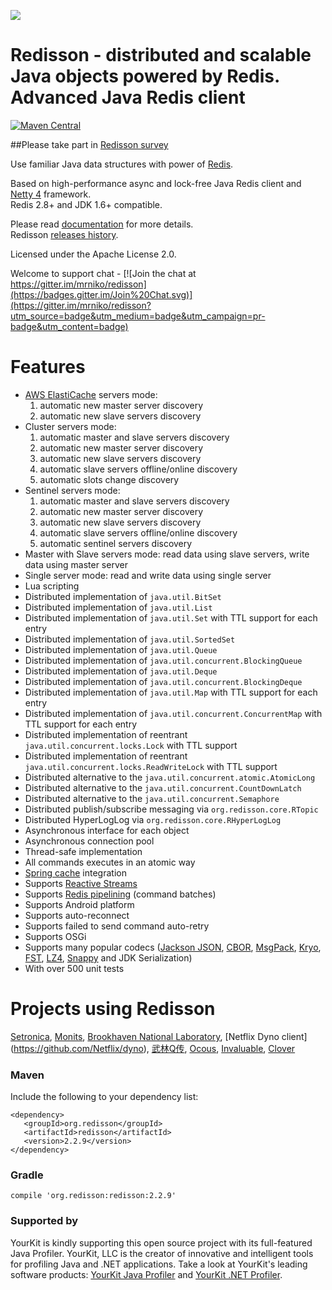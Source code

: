 ![](http://i.imgur.com/6rgqcY3.png)

Redisson - distributed and scalable Java objects powered by Redis. Advanced Java Redis client
====

[![Maven Central](https://img.shields.io/maven-central/v/org.redisson/redisson.svg?style=flat-square)](https://maven-badges.herokuapp.com/maven-central/org.redisson/redisson/) 

##Please take part in [Redisson survey](https://ru.surveymonkey.com/r/LP7RG8Q)

Use familiar Java data structures with power of [Redis](http://redis.io).

Based on high-performance async and lock-free Java Redis client and [Netty 4](http://netty.io) framework.  
Redis 2.8+ and JDK 1.6+ compatible.


Please read [documentation](https://github.com/mrniko/redisson/wiki) for more details.  
Redisson [releases history](https://github.com/mrniko/redisson/blob/master/CHANGELOG.md).


Licensed under the Apache License 2.0.

Welcome to support chat - [![Join the chat at https://gitter.im/mrniko/redisson](https://badges.gitter.im/Join%20Chat.svg)](https://gitter.im/mrniko/redisson?utm_source=badge&utm_medium=badge&utm_campaign=pr-badge&utm_content=badge)

Features
================================
* [AWS ElastiCache](https://aws.amazon.com/elasticache/) servers mode:
    1. automatic new master server discovery
    2. automatic new slave servers discovery
* Cluster servers mode:
    1. automatic master and slave servers discovery
    2. automatic new master server discovery
    3. automatic new slave servers discovery
    4. automatic slave servers offline/online discovery
    5. automatic slots change discovery
* Sentinel servers mode: 
    1. automatic master and slave servers discovery
    2. automatic new master server discovery
    3. automatic new slave servers discovery
    4. automatic slave servers offline/online discovery  
    5. automatic sentinel servers discovery  
* Master with Slave servers mode: read data using slave servers, write data using master server
* Single server mode: read and write data using single server
* Lua scripting  
* Distributed implementation of `java.util.BitSet`  
* Distributed implementation of `java.util.List`  
* Distributed implementation of `java.util.Set` with TTL support for each entry
* Distributed implementation of `java.util.SortedSet`  
* Distributed implementation of `java.util.Queue`  
* Distributed implementation of `java.util.concurrent.BlockingQueue`  
* Distributed implementation of `java.util.Deque`  
* Distributed implementation of `java.util.concurrent.BlockingDeque`  
* Distributed implementation of `java.util.Map` with TTL support for each entry 
* Distributed implementation of `java.util.concurrent.ConcurrentMap` with TTL support for each entry 
* Distributed implementation of reentrant `java.util.concurrent.locks.Lock` with TTL support  
* Distributed implementation of reentrant `java.util.concurrent.locks.ReadWriteLock` with TTL support  
* Distributed alternative to the `java.util.concurrent.atomic.AtomicLong`  
* Distributed alternative to the `java.util.concurrent.CountDownLatch`  
* Distributed alternative to the `java.util.concurrent.Semaphore`  
* Distributed publish/subscribe messaging via `org.redisson.core.RTopic`  
* Distributed HyperLogLog via `org.redisson.core.RHyperLogLog`  
* Asynchronous interface for each object  
* Asynchronous connection pool  
* Thread-safe implementation  
* All commands executes in an atomic way  
* [Spring cache](http://docs.spring.io/spring/docs/current/spring-framework-reference/html/cache.html) integration  
* Supports [Reactive Streams](http://www.reactive-streams.org)
* Supports [Redis pipelining](http://redis.io/topics/pipelining) (command batches)  
* Supports Android platform  
* Supports auto-reconnect  
* Supports failed to send command auto-retry  
* Supports OSGi  
* Supports many popular codecs ([Jackson JSON](https://github.com/FasterXML/jackson), [CBOR](http://cbor.io/), [MsgPack](http://msgpack.org/), [Kryo](https://github.com/EsotericSoftware/kryo), [FST](https://github.com/RuedigerMoeller/fast-serialization), [LZ4](https://github.com/jpountz/lz4-java), [Snappy](https://github.com/xerial/snappy-java) and JDK Serialization)
* With over 500 unit tests  

Projects using Redisson
================================
[Setronica](http://setronica.com/), [Monits](http://monits.com/), [Brookhaven National Laboratory](http://bnl.gov/), [Netflix Dyno client] (https://github.com/Netflix/dyno), [武林Q传](http://www.nbrpg.com/), [Ocous](http://www.ocous.com/), [Invaluable](http://www.invaluable.com/), [Clover](https://www.clover.com/)

### Maven 

Include the following to your dependency list:

    <dependency>
       <groupId>org.redisson</groupId>
       <artifactId>redisson</artifactId>
       <version>2.2.9</version>
    </dependency>

### Gradle

    compile 'org.redisson:redisson:2.2.9'

### Supported by

YourKit is kindly supporting this open source project with its full-featured Java Profiler.
YourKit, LLC is the creator of innovative and intelligent tools for profiling
Java and .NET applications. Take a look at YourKit's leading software products:
<a href="http://www.yourkit.com/java/profiler/index.jsp">YourKit Java Profiler</a> and
<a href="http://www.yourkit.com/.net/profiler/index.jsp">YourKit .NET Profiler</a>.
